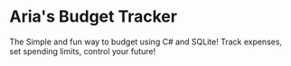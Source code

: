 # Aria's Budget Tracker

The Simple and fun way to budget using C# and SQLite! Track expenses, set spending limits, control your future!
